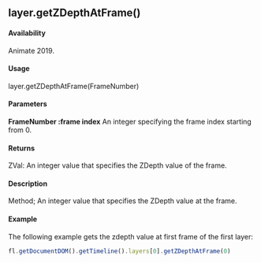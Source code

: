 ## layer.getZDepthAtFrame()	

#### Availability

Animate 2019.

#### Usage

layer.getZDepthAtFrame(FrameNumber)	

#### Parameters

**FrameNumber :frame index** An integer specifying the frame index starting from 0.

#### Returns

ZVal: An integer value that specifies the ZDepth value of the frame.	

#### Description

Method; An integer value that specifies the ZDepth value at the frame.

#### Example

The following example gets the zdepth value at first frame of the first layer:

```javascript
fl.getDocumentDOM().getTimeline().layers[0].getZDepthAtFrame(0)	
```